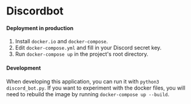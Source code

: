 # Discordbot

#### Deployment in production
1. Install `docker.io` and `docker-compose`.
2. Edit `docker-compose.yml` and fill in your Discord secret key.
3. Run `docker-compose up` in the project's root directory.

#### Development
When developing this application, you can run it with `python3 discord_bot.py`. If you want to experiment with the docker files, you will need to rebuild the image by running `docker-compose up --build`.